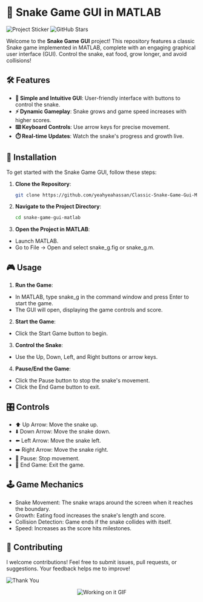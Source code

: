 # 🐍 Snake Game GUI in MATLAB
![Project Sticker](https://img.shields.io/badge/Matlab-Project-blue?style=flat-square&logo=matlab)  ![GitHub Stars](https://img.shields.io/github/stars/yourusername/Matlab-CGPA-Calculator?style=social)

Welcome to the **Snake Game GUI** project! This repository features a classic Snake game implemented in MATLAB, complete with an engaging graphical user interface (GUI). Control the snake, eat food, grow longer, and avoid collisions!


## 🛠 Features

- **🎨 Simple and Intuitive GUI**: User-friendly interface with buttons to control the snake.
- **⚡ Dynamic Gameplay**: Snake grows and game speed increases with higher scores.
- **⌨️ Keyboard Controls**: Use arrow keys for precise movement.
- **⏱️ Real-time Updates**: Watch the snake's progress and growth live.

## 🚀 Installation

To get started with the Snake Game GUI, follow these steps:

1. **Clone the Repository**:
   ```bash
   git clone https://github.com/yeahyeahassan/Classic-Snake-Game-Gui-MATLAB.git
   
2. **Navigate to the Project Directory**:
   ```bash
   cd snake-game-gui-matlab

3. **Open the Project in MATLAB**:
- Launch MATLAB.
- Go to File -> Open and select snake_g.fig or snake_g.m.


## 🎮 Usage
1. **Run the Game**:

- In MATLAB, type snake_g in the command window and press Enter to start the game.
- The GUI will open, displaying the game controls and score.
2. **Start the Game**:

- Click the Start Game button to begin.
3. **Control the Snake**:

- Use the Up, Down, Left, and Right buttons or arrow keys.
4. **Pause/End the Game**:

- Click the Pause button to stop the snake's movement.
- Click the End Game button to exit.


## 🎛 Controls
- ⬆️ Up Arrow: Move the snake up.
- ⬇️ Down Arrow: Move the snake down.
- ⬅️ Left Arrow: Move the snake left.
- ➡️ Right Arrow: Move the snake right.
- 🛑 Pause: Stop movement.
- 🚪 End Game: Exit the game.
## 🕹 Game Mechanics
- Snake Movement: The snake wraps around the screen when it reaches the boundary.
- Growth: Eating food increases the snake's length and score.
- Collision Detection: Game ends if the snake collides with itself.
- Speed: Increases as the score hits milestones.

## 🤝 Contributing
I welcome contributions! Feel free to submit issues, pull requests, or suggestions. Your feedback helps me to improve!

![Thank You](https://img.shields.io/badge/Thank%20You!-blue?style=flat-square&logo=smile)

<!-- Graphical GIF Animation -->
<div class="gif-container" style="text-align: center; margin-bottom: 20px;">
  <img src="https://i.giphy.com/media/v1.Y2lkPTc5MGI3NjExYzdob2I4cHdsdWhnbmtmYTBxbnk4cnl2YjZ1bGw5ZGZvMXBwdWc4bSZlcD12MV9pbnRlcm5hbF9naWZfYnlfaWQmY3Q9Zw/00n6TSoGffGTLXSMPO/giphy.gif" alt="Working on it GIF" />
</div>
